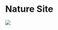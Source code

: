 <h1>Nature Site</h1>
<img src='![Nature_Site1](https://user-images.githubusercontent.com/87427194/146200013-dfdefb1e-c150-4795-a5c8-1ca4d1b3efd2.png)'/>




